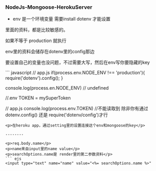 ### NodeJs-Mongoose-HerokuServer

* env 是一个环境变量
需要install dotenv 才能设置
<p>里面的资料，都是比较敏感的。</p>
<p>如果不等于 production 就执行</p>
<p>env里的资料会储存在dotenv里的config那边</p>
<p>要设置自己的变量也没问题，不过需要大写，然后在env写你要隐藏的key</p>
``` javascript
// app.js
if(process.env.NODE_ENV !== 'production'){
    require('dotenv').config();
}

console.log(process.en.NODE_ENV) // undefined
<!-- process.env.SECRET_MESSAGE -->
//.env
TOKEN = mySuperToken

// app.js
console.log(process.env.TOKEN) //不能读取到 除非你有通过dotenv.config() 还是 require('dotenv/config')才行

```
<p>在heroku app，通过setting里的设置连接这个env和mongoose的key</p>

--------

<p>req.body.name</p>
<p>name来自input里的name value</p>
<p>searchOptions.name是 render里的第二参数资料</p>
``` ejs
<input type="text" name="name" value="<%= searchOptions.name %>"
```